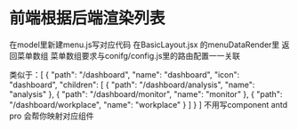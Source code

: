 # 前端根据后端渲染列表

在model里新建menu.js写对应代码
在BasicLayout.jsx 的menuDataRender里 返回菜单数组
菜单数组要求与conifg/config.js里的路由配置一一关联

类似于：[
                    {
                        "path": "/dashboard",
                        "name": "dashboard",
                        "icon": "dashboard",
                        "children": [
                            {
                                "path": "/dashboard/analysis",
                                "name": "analysis"
                            },
                            {
                                "path": "/dashboard/monitor",
                                "name": "monitor"
                            },
                            {
                                "path": "/dashboard/workplace",
                                "name": "workplace"
                            }
                        ]
                    }
                ]
不用写component
antd pro 会帮你映射对应组件

